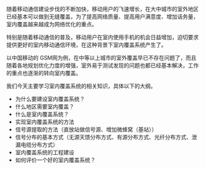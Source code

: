 随着移动通信建设步伐的不断加快，移动用户的飞速增长，在大中城市的室外地区已经基本可以做到无缝覆盖，为了提高网络质量、提高用户满意度、增加话务量，室内覆盖越来越成为网络优化的重点。

特别是随着移动通信的普及，移动用户在室内使用手机的机会日益增加，迫切要求提供更好的室内移动通信环境，在这种背景下室内覆盖系统产生了。

以中国移动的 GSM网为例，在中等以上城市的室外覆盖早已不存在问题了，而且随着各地规划优化力度的增强，室外易于测试发现的问题也都已经基本解决，工作的重点也逐渐的转向室内覆盖。



我们今天主要学习室内覆盖系统的相关知识，具体以下的大纲。



* 为什么要建设室内覆盖系统？
* 什么地区需要室内覆盖？
* 什么是室内覆盖系统？
* 实现室内覆盖系统的方法
* 信号源提取的方法（直放站做信号源、增加微蜂窝（基站））
* 信号分布的基本方式（无源天馈分布方式、有源分布方式、光纤分布方式、泄漏电缆分布方式）
* 室内覆盖系统的工程建设
* 如何评价一个好的室内覆盖系统？